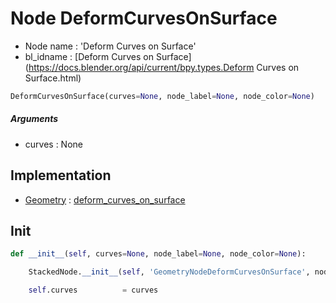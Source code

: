 # Node DeformCurvesOnSurface

- Node name : 'Deform Curves on Surface'
- bl_idname : [Deform Curves on Surface](https://docs.blender.org/api/current/bpy.types.Deform Curves on Surface.html)


``` python
DeformCurvesOnSurface(curves=None, node_label=None, node_color=None)
```
##### Arguments

- curves : None

## Implementation

- [Geometry](/docs/GeoNodes/Geometry.md) : [deform_curves_on_surface](/docs/GeoNodes/Geometry.md#deform_curves_on_surface)

## Init

``` python
def __init__(self, curves=None, node_label=None, node_color=None):

    StackedNode.__init__(self, 'GeometryNodeDeformCurvesOnSurface', node_label=node_label, node_color=node_color)

    self.curves          = curves
```
